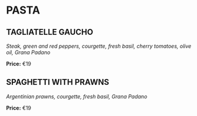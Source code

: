 # PASTA

## TAGLIATELLE GAUCHO

*Steak, green and red peppers, courgette, fresh basil, cherry tomatoes, olive oil, Grana Padano*

**Price:** €19

## SPAGHETTI WITH PRAWNS

*Argentinian prawns, courgette, fresh basil, Grana Padano*

**Price:** €19

